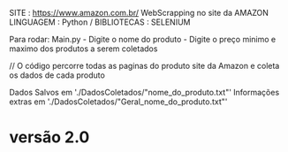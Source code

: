 SITE : https://www.amazon.com.br/
WebScrapping no site da AMAZON
LINGUAGEM : Python / BIBLIOTECAS : SELENIUM

Para rodar: Main.py
    - Digite o nome do produto
    - Digite o preço minimo e maximo dos produtos a serem coletados

// O código percorre todas as paginas do produto site da Amazon e coleta os dados de cada produto


Dados Salvos em './DadosColetados/"nome_do_produto.txt"'
Informações extras em './DadosColetados/"Geral_nome_do_produto.txt"'

# versão  2.0